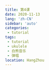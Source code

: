 ```yaml
---
title: 第4课
date: 2020-11-13
lang: 'zh-CN'
sidebar: 'auto'
categories:
 - tutorial
tags: 
 - tutorial 
 - ukulele 
 - 白熊音乐 
 - 弹唱
location: HangZhou
---
```


<!-- <iframe style="height: -webkit-fill-available;width: -webkit-fill-available;" src="/ukuleleTutorial/进阶4.pdf" scrolling="no" border="0" frameborder="no" framespacing="0" allowfullscreen="true"> </iframe> -->